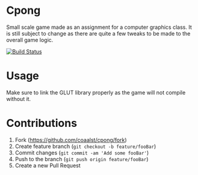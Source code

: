 # Cpong
Small scale game made as an assignment for a computer graphics class. It is still subject to change as there are quite a few tweaks to be made to the overall game logic. 
 
[![Build Status][travis-image]][travis-url]

# Usage

Make sure to link the GLUT library properly as the game will not compile without it. 

# Contributions
1. Fork (https://github.com/coaalst/cpong/fork)
2. Create feature branch (`git checkout -b feature/fooBar`)
3. Commit changes (`git commit -am 'Add some fooBar'`)
4. Push to the branch (`git push origin feature/fooBar`)
5. Create a new Pull Request

[travis-image]: https://img.shields.io/travis/dbader/node-datadog-metrics/master.svg?style=flat-square
[travis-url]: https://travis-ci.org/dbader/node-datadog-metrics
